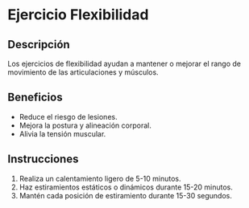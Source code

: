 # Ejercicio Flexibilidad

## Descripción
Los ejercicios de flexibilidad ayudan a mantener o mejorar el rango de movimiento de las articulaciones y músculos.

## Beneficios
- Reduce el riesgo de lesiones.
- Mejora la postura y alineación corporal.
- Alivia la tensión muscular.

## Instrucciones
1. Realiza un calentamiento ligero de 5-10 minutos.
2. Haz estiramientos estáticos o dinámicos durante 15-20 minutos.
3. Mantén cada posición de estiramiento durante 15-30 segundos.

